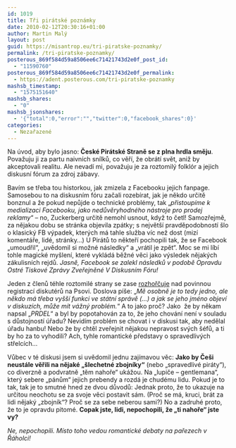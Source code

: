 ```yaml
---
id: 1019
title: Tři pirátské poznámky
date: 2010-02-12T20:30:16+01:00
author: Martin Malý
layout: post
guid: https://misantrop.eu/tri-piratske-poznamky/
permalink: /tri-piratske-poznamky/
posterous_869f584d59a8506ee6c71421743d2e0f_post_id:
  - "11590760"
posterous_869f584d59a8506ee6c71421743d2e0f_permalink:
  - https://adent.posterous.com/tri-piratske-poznamky
mashsb_timestamp:
  - "1575151640"
mashsb_shares:
  - "0"
mashsb_jsonshares:
  - '{"total":0,"error":"","twitter":0,"facebook_shares":0}'
categories:
  - Nezařazené
---
```

Na &uacute;vod, aby bylo jasno: **Česk&eacute; Pir&aacute;tsk&eacute; Straně se z plna hrdla směju**. Považuju ji za partu naivn&iacute;ch sn&iacute;lků, co věř&iacute;, že obr&aacute;t&iacute; svět, aniž by akceptovali realitu. Ale nevad&iacute; mi, považuju je za roztomil&yacute; folkl&oacute;r a jejich diskusn&iacute; f&oacute;rum za zdroj z&aacute;bavy.

Bav&iacute;m se třeba tou historkou, jak zmizela z Facebooku jejich fanpage. Samosebou to na diskusn&iacute;m f&oacute;ru začali rozeb&iacute;rat, jak je někdo určitě bonznul a že pokud nepůjde o technick&eacute; probl&eacute;my, tak &#8222;_přistoup&iacute;me k medializaci Facebooku, jako nedůvěryhodn&eacute;ho n&aacute;stroje pro prodej reklamy_&#8220; &#8211; no, Zuckerberg určitě nemohl usnout, když to četl! Samozřejmě, za nějakou dobu se str&aacute;nka objevila zp&aacute;tky; s největ&scaron;&iacute; pravděpodobnost&iacute; &scaron;lo o klasick&yacute; FB v&yacute;padek, kter&yacute;ch m&aacute; tahle služba v&iacute;c než dost (miz&iacute; koment&aacute;ře, lid&eacute;, str&aacute;nky&#8230;) U Pir&aacute;tů to někteř&iacute; pochopili tak, že se Facebook &#8222;umoudřil&#8220;, &#8222;uvědomil si možn&eacute; n&aacute;sledky&#8220; a &#8222;vr&aacute;til je zpět&#8220;. Moc se mi l&iacute;b&iacute; tohle magick&eacute; my&scaron;len&iacute;, kter&eacute; vykl&aacute;d&aacute; běžn&eacute; věci jako v&yacute;sledek nějak&yacute;ch z&aacute;kulisn&iacute;ch rejdů. _Jasně, Facebook se zalekl n&aacute;sledků v podobě Opravdu Ostr&eacute; Tiskov&eacute; Zpr&aacute;vy Zveřejněn&eacute; V Diskusn&iacute;m F&oacute;ru!_

Jeden z členů t&eacute;hle roztomil&eacute; strany se zase [rozhořčuje](https://jdem.cz/https://blog.aktualne.centrum.cz/blogy/petr-vileta.php?itemid=8859) nad povinnou registrac&iacute; diskut&eacute;rů na Psovi. Doslova p&iacute;&scaron;e: &#8222;_Mě osobně je to tedy jedno, ale někdo m&aacute; třeba vy&scaron;&scaron;&iacute; funkci ve st&aacute;tn&iacute; spr&aacute;vě (&#8230;) a jak se jeho jm&eacute;no objev&iacute; v diskuz&iacute;ch, může m&iacute;t v&aacute;žn&yacute; probl&eacute;m._&#8220; A to jako proč? Jako&nbsp; že by někam napsal &#8222;_PRDEL_&#8220; a byl by popotahov&aacute;n za to, že jeho chov&aacute;n&iacute; nen&iacute; v souladu s důstojnost&iacute; &uacute;řadu? Nevid&iacute;m probl&eacute;m se chovat i v diskusi tak, aby nedělal &uacute;řadu hanbu! Nebo že by chtěl zveřejnit nějakou nepravost sv&yacute;ch &scaron;&eacute;fů, a ti by ho za to vyhodili? Ach, tyhle romantick&eacute; představy o spravedliv&yacute;ch střelc&iacute;ch&#8230;

Vůbec v t&eacute; diskusi jsem si uvědomil jednu zaj&iacute;mavou věc: **Jako by Če&scaron;i neust&aacute;le věřili na nějak&eacute; &#8222;&scaron;lechetn&eacute; zbojn&iacute;ky&#8220;** (nebo &#8222;spravedliv&eacute; pir&aacute;ty&#8220;), co diverzně a podvratně &#8222;těm nahoře&#8220; uk&aacute;žou. Na &#8222;lupiče &#8211; gentlemana&#8220;, kter&yacute; sebere &#8222;p&aacute;nům&#8220; jejich prebendy a rozd&aacute; je chud&eacute;mu lidu. Pokud je to tak, tak je to smutn&eacute; hned ze dvou důvodů: Jednak proto, že to ukazuje na určitou neochotu se za svoje věci postavit s&aacute;m. (Proč se m&aacute;, kruci, br&aacute;t za lidi nějak&yacute; &#8222;zbojn&iacute;k&#8220;? Proč se za sebe neberou sami?) No a zadruh&eacute; proto, že to je opravdu pitom&eacute;. **Copak jste, lidi, nepochopili, že &#8222;ti nahoře&#8220; jste vy?**

_Ne, nepochopili. M&iacute;sto toho vedou romantick&eacute; debaty na pařezech v Ř&aacute;holci!_